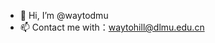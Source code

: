 - 👋 Hi, I’m @waytodmu
- 📫 Contact me with：waytohill@dlmu.edu.cn

<!---
waytodmu/waytodmu is a ✨ special ✨ repository because its `README.md` (this file) appears on your GitHub profile.
You can click the Preview link to take a look at your changes.
--->
